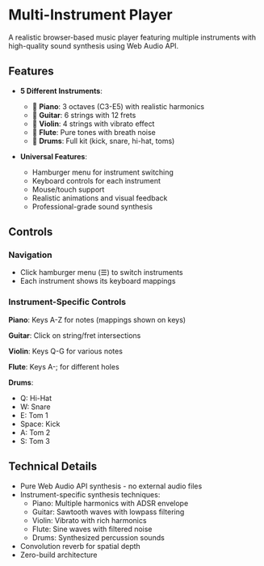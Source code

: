 # Multi-Instrument Player

A realistic browser-based music player featuring multiple instruments with high-quality sound synthesis using Web Audio API.

## Features

- **5 Different Instruments**:
  - 🎹 **Piano**: 3 octaves (C3-E5) with realistic harmonics
  - 🎸 **Guitar**: 6 strings with 12 frets
  - 🎻 **Violin**: 4 strings with vibrato effect
  - 🎺 **Flute**: Pure tones with breath noise
  - 🥁 **Drums**: Full kit (kick, snare, hi-hat, toms)

- **Universal Features**:
  - Hamburger menu for instrument switching
  - Keyboard controls for each instrument
  - Mouse/touch support
  - Realistic animations and visual feedback
  - Professional-grade sound synthesis

## Controls

### Navigation
- Click hamburger menu (☰) to switch instruments
- Each instrument shows its keyboard mappings

### Instrument-Specific Controls

**Piano**: Keys A-Z for notes (mappings shown on keys)

**Guitar**: Click on string/fret intersections

**Violin**: Keys Q-G for various notes

**Flute**: Keys A-; for different holes

**Drums**: 
- Q: Hi-Hat
- W: Snare
- E: Tom 1
- Space: Kick
- A: Tom 2
- S: Tom 3

## Technical Details

- Pure Web Audio API synthesis - no external audio files
- Instrument-specific synthesis techniques:
  - Piano: Multiple harmonics with ADSR envelope
  - Guitar: Sawtooth waves with lowpass filtering
  - Violin: Vibrato with rich harmonics
  - Flute: Sine waves with filtered noise
  - Drums: Synthesized percussion sounds
- Convolution reverb for spatial depth
- Zero-build architecture